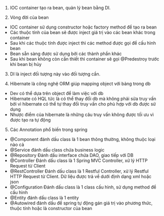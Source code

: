 1. IOC container tạo ra bean, quản lý bean bằng DI.

2. Vòng đời của bean
- IOC container sử dụng constructor hoặc factory method để tạo ra bean
- Các thuộc tính của bean sẽ được inject giá trị vào các bean khác trong container
- Sau khi các thuộc tính được inject thì các method được gọi để cấu hình bean
- Bean sẵn sàng được sử dụng bởi các thành phần khác
- Sau khi bean không còn cần thiết thì container sẽ gọi @Predestroy trước khi bean bị hủy

3. DI là inject đối tượng này vào đối tượng cần.

4. Hibernate là công nghệ ORM giúp mapping object với bảng trong db
- Dev có thể dựa trên object để làm việc với db
- Hibernate có HQL tức là có thể thay đổi db mà không phải sửa truy vấn bởi vì hibernate có thể tự thay đổi truy vấn cho phù hợp với db được sử dụng
- Nhược điểm của hibernate là những câu truy vấn không được tối ưu vì được tạo ra tự động

5. Các Annotation phổ biến trong spring
- @Component đánh dấu class là 1 bean thông thường, không thuộc loại nào cả
- @Service đánh dấu class chứa business logic
- @Repository Đánh dấu interface chứa DAO, giao tiếp với DB
- @Controller Đánh dấu class là 1 Spring MVC Controller, xử lý HTTP Request từ Client
- @RestController Đánh dấu class là 1 Restful Controller, xử lý Restful HTTP Request từ Client. Dữ liệu được trả về dưới định dạng xml hoặc json
- @Configuration Đánh dấu class là 1 class cấu hình, sử dụng method để cấu hình
- @Entity đánh dấu class là 1 entity
- @Autowired đánh dấu để spring tự động gán giá trị vào phương thức, thuộc tính hoặc là constructor của bean
